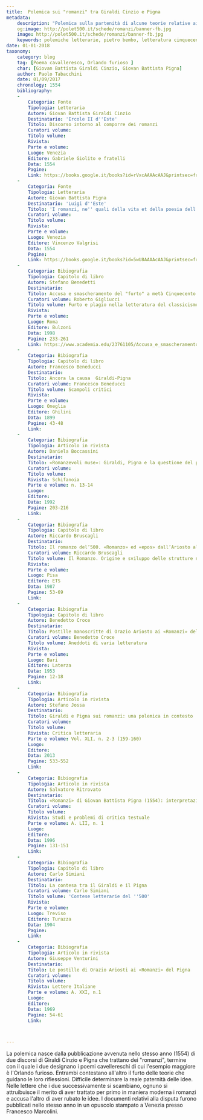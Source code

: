 ```yaml
---
title:  Polemica sui "romanzi" tra Giraldi Cinzio e Pigna
metadata:
	description: "Polemica sulla partenità di alcune teorie relative ai 'romanzi', ossia i poemi cavallereschi, con particolare attenzione all'Orlando furioso."
	og:image: http://polet500.it/schede/romanzi/banner-fb.jpg
	image: http://polet500.it/schede/romanzi/banner-fb.jpg
	keywords: polemiche letterarie, pietro bembo, letteratura cinquecento
date: 01-01-2018
taxonomy:
	category: blog
    tag: [Poema cavalleresco, Orlando furioso ]
    char: [Giovan Battista Giraldi Cinzio, Giovan Battista Pigna]
    author: Paolo Tabacchini
    date: 01/09/2017
    chronology: 1554
    bibliography:
	-
	    Categoria: Fonte
	    Tipologia: Letteraria
	    Autore: Giovan Battista Giraldi Cinzio
	    Destinatario: 'Ercole II d''Este'
	    Titolo: Discorso intorno al comporre dei romanzi
	    Curatori volume: 
	    Titolo volume: 
	    Rivista: 
	    Parte e volume: 
	    Luogo: Venezia
	    Editore: Gabriele Giolito e fratelli
	    Data: 1554
	    Pagine: 
	    Link: https://books.google.it/books?id=rVxcAAAAcAAJ&printsec=frontcover&dq=giraldi+cinzio+romanzi&hl=it&sa=X&ved=0ahUKEwi9ofXTjdLVAhVpAcAKHfxXCQcQ6AEINTAD#v=onepage&q=giraldi%20cinzio%20romanzi&f=false
	-
	    Categoria: Fonte
	    Tipologia: Letteraria
	    Autore: Giovan Battista Pigna
	    Destinatario: 'Luigi d''Este'
	    Titolo: 'I romanzi, ne'' quali della vita et della poesia dell''Ariosto si tratta'
	    Curatori volume: 
	    Titolo volume: 
	    Rivista: 
	    Parte e volume: 
	    Luogo: Venezia
	    Editore: Vincenzo Valgrisi
	    Data: 1554
	    Pagine: 
	    Link: https://books.google.it/books?id=5wU8AAAAcAAJ&printsec=frontcover&dq=giovan+battista+pigna+i+romanzi&hl=it&sa=X&ved=0ahUKEwjC-om-jtLVAhVPFMAKHVrZBSQQ6AEILjAB#v=onepage&q=giovan%20battista%20pigna%20i%20romanzi&f=false
	-
	    Categoria: Bibiografia
	    Tipologia: Capitolo di libro
	    Autore: Stefano Benedetti
	    Destinatario: 
	    Titolo: Accusa e smascheramento del "furto" a metà Cinquecento: riflessioni sul plagio critico intorno alla polemica tra G.B. Pigna e G.B. G. Cinzio
	    Curatori volume: Roberto Gigliucci
	    Titolo volume: Furto e plagio nella letteratura del classicismo
	    Rivista: 
	    Parte e volume: 
	    Luogo: Roma
	    Editore: Bulzoni
	    Data: 1998
	    Pagine: 233-261
	    Link: https://www.academia.edu/23761105/Accusa_e_smascheramento_del_furto_a_met%C3%A0_Cinquecento_riflessioni_sul_plagio_critico_intorno_alla_polemica_tra_G._B._Pigna_e_G._B._Giraldi_Cinzio
	-
	    Categoria: Bibiografia
	    Tipologia: Capitolo di libro
	    Autore: Francesco Beneducci 
	    Destinatario: 
	    Titolo: Ancora la causa  Giraldi-Pigna
	    Curatori volume: Francesco Beneducci
	    Titolo volume: Scampoli critici
	    Rivista: 
	    Parte e volume: 
	    Luogo: Oneglia 
	    Editore: Ghilini
	    Data: 1899
	    Pagine: 43-48
	    Link: 
	-
	    Categoria: Bibiografia
	    Tipologia: Articolo in rivista
	    Autore: Daniela Boccassini
	    Destinatario: 
	    Titolo: «Romanzevoli muse»: Giraldi, Pigna e la questione del poema cavalleresco
	    Curatori volume: 
	    Titolo volume: 
	    Rivista: Schifanoia
	    Parte e volume: n. 13-14
	    Luogo: 
	    Editore: 
	    Data: 1992
	    Pagine: 203-216
	    Link: 
	-
	    Categoria: Bibiografia
	    Tipologia: Capitolo di libro
	    Autore: Riccardo Bruscagli
	    Destinatario: 
	    Titolo: Il romanzo del’500. «Romanzo» ed «epos» dall’Ariosto al Ta s  s o 
	    Curatori volume: Riccardo Bruscagli
	    Titolo volume: Il Romanzo. Origine e sviluppo delle strutture narrative nella cultura occidentale
	    Rivista: 
	    Parte e volume: 
	    Luogo: Pisa
	    Editore: ETS
	    Data: 1987
	    Pagine: 53-69
	    Link: 
	-
	    Categoria: Bibiografia
	    Tipologia: Capitolo di libro
	    Autore: Benedetto Croce
	    Destinatario: 
	    Titolo: Postille manoscritte di Orazio Ariosto ai «Romanzi» del Pigna 
	    Curatori volume: Benedetto Croce
	    Titolo volume: Aneddoti di varia letteratura
	    Rivista: 
	    Parte e volume: 
	    Luogo: Bari
	    Editore: Laterza
	    Data: 1953
	    Pagine: 12-18
	    Link: 
	-
	    Categoria: Bibiografia
	    Tipologia: Articolo in rivista
	    Autore: Stefano Jossa
	    Destinatario: 
	    Titolo: Giraldi e Pigna sui romanzi: una polemica in contesto
	    Curatori volume: 
	    Titolo volume: 
	    Rivista: Critica letteraria
	    Parte e volume: Vol. XLI, n. 2-3 (159-160) 
	    Luogo: 
	    Editore: 
	    Data: 2013
	    Pagine: 533-552
	    Link: 
	-
	    Categoria: Bibiografia
	    Tipologia: Articolo in rivista
	    Autore: Salvatore Ritrovato
	    Destinatario: 
	    Titolo: «Romanzi» di Giovan Battista Pigna (1554): interpretazione di un genere moderno
	    Curatori volume: 
	    Titolo volume: 
	    Rivista: Studi e problemi di critica testuale 
	    Parte e volume: A. LII, n. 1
	    Luogo: 
	    Editore: 
	    Data: 1996
	    Pagine: 131-151
	    Link: 
	-
	    Categoria: Bibiografia
	    Tipologia: Capitolo di libro
	    Autore: Carlo Simiani
	    Destinatario: 
	    Titolo: La contesa tra il Giraldi e il Pigna
	    Curatori volume: Carlo Simiani
	    Titolo volume: 'Contese letterarie del ''500'
	    Rivista: 
	    Parte e volume: 
	    Luogo: Treviso 
	    Editore: Turazza
	    Data: 1904
	    Pagine: 
	    Link: 
	-
	    Categoria: Bibiografia
	    Tipologia: Articolo in rivista
	    Autore: Giuseppe Venturini
	    Destinatario: 
	    Titolo: Le postille di Orazio Ariosti ai «Romanzi» del Pigna
	    Curatori volume: 
	    Titolo volume: 
	    Rivista: Lettere Italiane
	    Parte e volume: A. XXI, n.1
	    Luogo: 
	    Editore: 
	    Data: 1969
	    Pagine: 54-61
	    Link: 



---
```


La polemica nasce dalla pubblicazione avvenuta nello stesso anno (1554) di due discorsi di Giraldi Cinzio e Pigna che trattano dei "romanzi", termine con il quale i due designano i poemi cavellereschi di cui l'esempio maggiore è l'Orlando furioso. Entrambi contestano all'altro il furto delle teorie che guidano le loro riflessioni. Difficile determinare la reale paternità delle idee. Nelle lettere che i due successivamente si scambiano, ognuno si attruibuisce il merito di aver trattato per primo in maniera moderna i romanzi e accusa l'altro di aver rubato le idee. I documenti relativi alla disputa furono pubblicati nello stesso anno in un opuscolo stampato a Venezia presso Francesco Marcolini. 